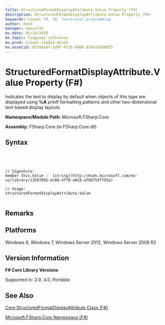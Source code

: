 ```yaml
---
title: StructuredFormatDisplayAttribute.Value Property (F#)
description: StructuredFormatDisplayAttribute.Value Property (F#)
keywords: visual f#, f#, functional programming
author: dend
manager: danielfe
ms.date: 05/16/2016
ms.topic: language-reference
ms.prod: visual-studio-dev14
ms.assetid: 827e8e47-2d9f-4716-8988-97de15458825 
---
```


# StructuredFormatDisplayAttribute.Value Property (F#)

Indicates the text to display by default when objects of this type are displayed using **%A** printf formatting patterns and other two-dimensional text-based display layouts.

**Namespace/Module Path:** Microsoft.FSharp.Core

**Assembly:** FSharp.Core (in FSharp.Core.dll)


## Syntax



```




// Signature:
member this.Value :  [string](http://msdn.microsoft.com/en-us/library/12b97856-ec80-4f70-a018-afb0753f755a)

// Usage:
structuredFormatDisplayAttribute.Value


```





## Remarks

## Platforms
Windows 8, Windows 7, Windows Server 2012, Windows Server 2008 R2


## Version Information
**F# Core Library Versions**

Supported in: 2.0, 4.0, Portable




## See Also
[Core.StructuredFormatDisplayAttribute Class &#40;F&#35;&#41;](Core.StructuredFormatDisplayAttribute-Class-%5BFSharp%5D.md)

[Microsoft.FSharp.Core Namespace &#40;F&#35;&#41;](Microsoft.FSharp.Core-Namespace-%5BFSharp%5D.md)

